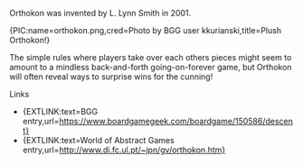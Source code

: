 Orthokon was invented by L. Lynn Smith in 2001.

{PIC:name=orthokon.png,cred=Photo by BGG user kkurianski,title=Plush Orthokon!}

The simple rules where players take over each others pieces might seem to amount to a mindless back-and-forth going-on-forever game, but Orthokon will often reveal ways to surprise wins for the cunning!

Links

- {EXTLINK:text=BGG entry,url=https://www.boardgamegeek.com/boardgame/150586/descent}
- {EXTLINK:text=World of Abstract Games entry,url=http://www.di.fc.ul.pt/~jpn/gv/orthokon.htm}
